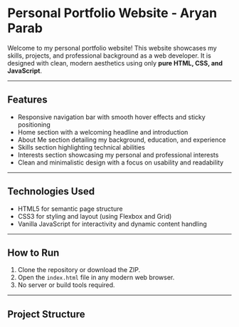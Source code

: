 # Personal Portfolio Website - Aryan Parab

Welcome to my personal portfolio website! This website showcases my skills, projects, and professional background as a web developer. It is designed with clean, modern aesthetics using only **pure HTML, CSS, and JavaScript**.

---

## Features

- Responsive navigation bar with smooth hover effects and sticky positioning
- Home section with a welcoming headline and introduction
- About Me section detailing my background, education, and experience
- Skills section highlighting technical abilities
- Interests section showcasing my personal and professional interests
- Clean and minimalistic design with a focus on usability and readability

---

## Technologies Used

- HTML5 for semantic page structure
- CSS3 for styling and layout (using Flexbox and Grid)
- Vanilla JavaScript for interactivity and dynamic content handling

---

## How to Run

1. Clone the repository or download the ZIP.
2. Open the `index.html` file in any modern web browser.
3. No server or build tools required.

---

## Project Structure

